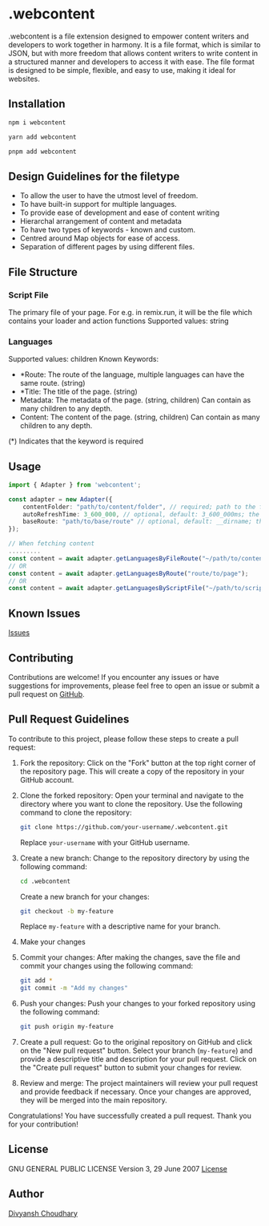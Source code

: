 # .webcontent

.webcontent is a file extension designed to empower content writers and developers to work together in harmony.
It is a file format, which is similar to JSON, but with more freedom that allows content writers to write content in a structured manner and developers to access it with ease. The file format is designed to be simple, flexible, and easy to use, making it ideal for websites.

## Installation

```bash
npm i webcontent
```

```bash
yarn add webcontent
```

```bash
pnpm add webcontent
```

## Design Guidelines for the filetype

-   To allow the user to have the utmost level of freedom.
-   To have built-in support for multiple languages.
-   To provide ease of development and ease of content writing
-   Hierarchal arrangement of content and metadata
-   To have two types of keywords - known and custom.
-   Centred around Map objects for ease of access.
-   Separation of different pages by using different files.

## File Structure

### Script File

The primary file of your page. For e.g. in remix.run, it will be the file which contains your loader and action functions
Supported values: string

### Languages

Supported values: children
Known Keywords:

-   \*Route: The route of the language, multiple languages can have the same route. (string)
-   \*Title: The title of the page. (string)
-   Metadata: The metadata of the page. (string, children)
    Can contain as many children to any depth.
-   Content: The content of the page. (string, children)
    Can contain as many children to any depth.

(\*) Indicates that the keyword is required

## Usage

```typescript
import { Adapter } from 'webcontent';

const adapter = new Adapter({
    contentFolder: "path/to/content/folder", // required; path to the folder containing the .webcontent files (relative to baseRoute)
    autoRefreshTime: 3_600_000, // optional, default: 3_600_000ms; the time in milliseconds after which the adapter will refresh the content
    baseRoute: "path/to/base/route" // optional, default: __dirname; the base route for the content folder; replaces "~" in all given routes
});

// When fetching content
.........
const content = await adapter.getLanguagesByFileRoute("~/path/to/content/file.webcontent");
// OR
const content = await adapter.getLanguagesByRoute("route/to/page");
// OR
const content = await adapter.getLanguagesByScriptFile("~/path/to/script/file");
```

## Known Issues

[Issues](https://github.com/Div-100/.webcontent/issues)

## Contributing

Contributions are welcome! If you encounter any issues or have suggestions for improvements, please feel free to open an issue or submit a pull request on [GitHub](https://github.com/Div-100/.webcontent).

## Pull Request Guidelines

To contribute to this project, please follow these steps to create a pull request:

1. Fork the repository: Click on the "Fork" button at the top right corner of the repository page. This will create a copy of the repository in your GitHub account.

2. Clone the forked repository: Open your terminal and navigate to the directory where you want to clone the repository. Use the following command to clone the repository:

    ```bash
    git clone https://github.com/your-username/.webcontent.git
    ```

    Replace `your-username` with your GitHub username.

3. Create a new branch: Change to the repository directory by using the following command:

    ```bash
    cd .webcontent
    ```

    Create a new branch for your changes:

    ```bash
    git checkout -b my-feature
    ```

    Replace `my-feature` with a descriptive name for your branch.

4. Make your changes

5. Commit your changes: After making the changes, save the file and commit your changes using the following command:

    ```bash
    git add *
    git commit -m "Add my changes"
    ```

6. Push your changes: Push your changes to your forked repository using the following command:

    ```bash
    git push origin my-feature
    ```

7. Create a pull request: Go to the original repository on GitHub and click on the "New pull request" button. Select your branch (`my-feature`) and provide a descriptive title and description for your pull request. Click on the "Create pull request" button to submit your changes for review.

8. Review and merge: The project maintainers will review your pull request and provide feedback if necessary. Once your changes are approved, they will be merged into the main repository.

Congratulations! You have successfully created a pull request. Thank you for your contribution!

## License
GNU GENERAL PUBLIC LICENSE
Version 3, 29 June 2007
[License](https://github.com/Div-100/.webcontent/blob/main/LICENSE)

## Author
[Divyansh Choudhary](https://github.com/Div-100)
